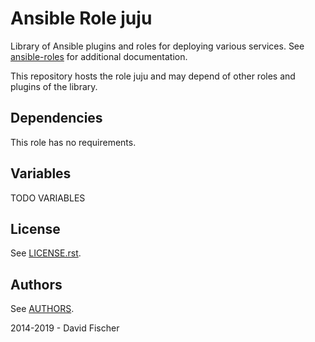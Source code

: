 # Ansible Role juju

Library of Ansible plugins and roles for deploying various services.
See [ansible-roles](https://github.com/davidfischer-ch/ansible-roles) for additional documentation.

This repository hosts the role juju and may depend of other roles and plugins of the library.

## Dependencies

This role has no requirements.

## Variables

TODO VARIABLES

## License

See [LICENSE.rst](LICENSE.rst).

## Authors

See [AUTHORS](AUTHORS).

2014-2019 - David Fischer
